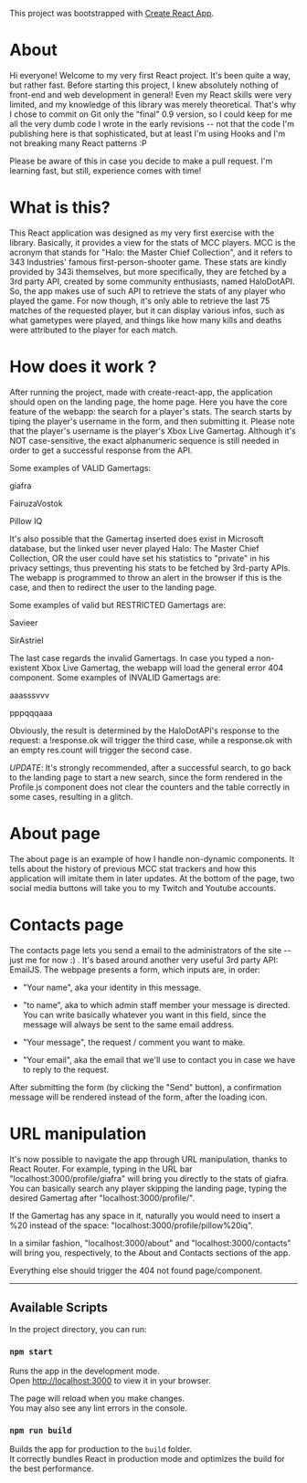 This project was bootstrapped with [Create React App](https://github.com/facebook/create-react-app).

# About

Hi everyone! Welcome to my very first React project. It's been quite a way, but rather fast.
Before starting this project, I knew absolutely nothing of front-end and web development in general! Even my React skills were very limited, and my knowledge of this library was merely theoretical.
That's why I chose to commit on Git only the "final" 0.9 version, so I could keep for me all the very dumb code I wrote in the early revisions -- not that the code I'm publishing here is that sophisticated, but at least I'm using Hooks and I'm not breaking many React patterns :P

Please be aware of this in case you decide to make a pull request. I'm learning fast, but still, experience comes with time!

# What is this?

This React application was designed as my very first exercise with the library. Basically, it provides a view for the stats of MCC players.
MCC is the acronym that stands for "Halo: the Master Chief Collection", and it refers to 343 Industries' famous first-person-shooter game.
These stats are kindly provided by 343i themselves, but more specifically, they are fetched by a 3rd party API, created by some community enthusiasts, named HaloDotAPI.
So, the app makes use of such API to retrieve the stats of any player who played the game. 
For now though, it's only able to retrieve the last 75 matches of the requested player, but it can display various infos, such as what gametypes were played, and things like how many kills and deaths were attributed to the player for each match.

# How does it work ?

After running the project, made with create-react-app, the application should open on the landing page, the home page.
Here you have the core feature of the webapp: the search for a player's stats. 
The search starts by tiping the player's username in the form, and then submitting it. 
Please note that the player's username is the player's Xbox Live Gamertag. Although it's NOT case-sensitive, the exact alphanumeric sequence is still needed in order to get a successful response from the API. 


Some examples of VALID Gamertags:


giafra

FairuzaVostok

Pillow IQ


It's also possible that the Gamertag inserted does exist in Microsoft database, but the linked user never played Halo: The Master Chief Collection, OR the user could have set his statistics to "private" in his privacy settings, thus preventing his stats to be fetched by 3rd-party APIs. The webapp is programmed to throw an alert in the browser if this is the case, and then to redirect the user to the landing page.

Some examples of valid but RESTRICTED Gamertags are:


Savieer

SirAstriel


The last case regards the invalid Gamertags. In case you typed a non-existent Xbox Live Gamertag, the webapp will load the general error 404 component.
Some examples of INVALID Gamertags are:


aaasssvvv

pppqqqaaa


Obviously, the result is determined by the HaloDotAPI's response to the request: a !response.ok will trigger the third case, while a response.ok with an empty res.count will trigger the second case.


*UPDATE*: It's strongly recommended, after a successful search, to go back to the landing page to start a new search, since the form rendered in the Profile.js component does not clear the counters and the table correctly in some cases, resulting in a glitch.

# About page

The about page is an example of how I handle non-dynamic components.
It tells about the history of previous MCC stat trackers and how this application will imitate them in later updates. 
At the bottom of the page, two social media buttons will take you to my Twitch and Youtube accounts.

# Contacts page

The contacts page lets you send a email to the administrators of the site -- just me for now :)  .
It's based around another very useful 3rd party API: EmailJS. 
The webpage presents a form, which inputs are, in order:


- "Your name", aka your identity in this message.

- "to name", aka to which admin staff member your message is directed. You can write basically whatever you want in this field, since the message will always be sent to the same email address.

- "Your message", the request / comment you want to make.

- "Your email", aka the email that we'll use to contact you in case we have to reply to the request.


After submitting the form (by clicking the "Send" button), a confirmation message will be rendered instead of the form, after the loading icon.

# URL manipulation

It's now possible to navigate the app through URL manipulation, thanks to React Router.
For example, typing in the URL bar "localhost:3000/profile/giafra" will bring you directly to the stats of giafra. 
You can basically search any player skipping the landing page, typing the desired Gamertag after "localhost:3000/profile/". 

If the Gamertag has any space in it, naturally you would need to insert a %20 instead of the space: "localhost:3000/profile/pillow%20iq".


In a similar fashion, "localhost:3000/about" and "localhost:3000/contacts" will bring you, respectively, to the About and Contacts sections of the app.


Everything else should trigger the 404 not found page/component.


-------------------------------------------------------------------------------------------------------------------------------------------------------


## Available Scripts

In the project directory, you can run:

### `npm start`

Runs the app in the development mode.\
Open [http://localhost:3000](http://localhost:3000) to view it in your browser.

The page will reload when you make changes.\
You may also see any lint errors in the console.

### `npm run build`

Builds the app for production to the `build` folder.\
It correctly bundles React in production mode and optimizes the build for the best performance.


